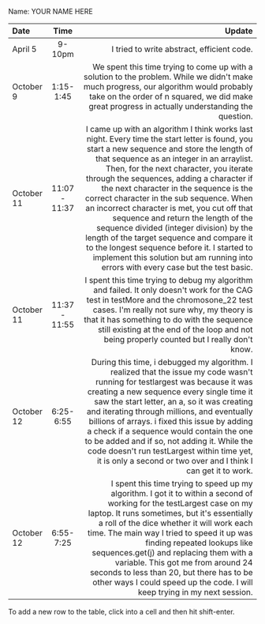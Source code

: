 Name: YOUR NAME HERE

| Date       |     Time      |                                                                                                                                                                                                                                                                                                                                                                                                                                                                                                                                                                                                                                                                                      Update |
|:-----------|:-------------:|--------------------------------------------------------------------------------------------------------------------------------------------------------------------------------------------------------------------------------------------------------------------------------------------------------------------------------------------------------------------------------------------------------------------------------------------------------------------------------------------------------------------------------------------------------------------------------------------------------------------------------------------------------------------------------------------:|
| April 5    |    9-10pm     |                                                                                                                                                                                                                                                                                                                                                                                                                                                                                                                                                                                                                                                  I tried to write abstract, efficient code. |
| October 9  |   1:15-1:45   |                                                                                                                                                                                                                                                                                                                                                                                                                                                    We spent this time trying to come up with a solution to the problem. While we didn't make much progress, our algorithm would probably take on the order of n squared, we did make great progress in actually understanding the question. |
| October 11 | 11:07 - 11:37 | I came up with an algorithm I think works last night. Every time the start letter is found, you start a new sequence and store the length of that sequence as an integer in an arraylist. Then, for the next character, you iterate through the sequences, adding a character if the next character in the sequence is the correct character in the sub sequence. When an incorrect character is met, you cut off that sequence and return the length of the sequence divided (integer division) by the length of the target sequence and compare it to the longest sequence before it. I started to implement this solution but am running into errors with every case but the test basic. |
| October 11 | 11:37 - 11:55 |                                                                                                                                                                                                                                                                                                                                                            I spent this time trying to debug my algorithm and failed. It only doesn't work for the CAG test in testMore and the chromosone_22 test cases. I'm really not sure why, my theory is that it has something to do with the sequence still existing at the end of the loop and not being properly counted but I really don't know. |
| October 12 |   6:25-6:55   |                                                                                                                                                      During this time, i debugged my algorithm. I realized that the issue my code wasn't running for testlargest was because it was creating a new sequence every single time it saw the start letter, an a, so it was creating and iterating through millions, and eventually billions of arrays. i fixed this issue by adding a check if a sequence would contain the one to be added and if so, not adding it. While the code doesn't run testLargest within time yet, it is only a second or two over and I think I can get it to work. |
| October 12 |   6:55-7:25   |                                                                                                                                                                                 I spent this time trying to speed up my algorithm. I got it to within a second of working for the testLargest case on my laptop. It runs sometimes, but it's essentially a roll of the dice whether it will work each time. The main way I tried to speed it up was finding repeated lookups like sequences.get(j) and replacing them with a variable. This got me from around 24 seconds to less than 20, but there has to be other ways I could speed up the code. I will keep trying in my next session. |


To add a new row to the table, click into a cell and then hit shift-enter.